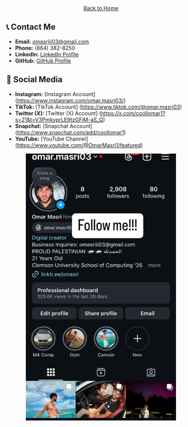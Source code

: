 <div align="center">
    <a href="https://coollomar1.github.io/" class="button">Back to Home</a>
</div>

## 📞 **Contact Me**
- **Email:** [omasriii03@gmail.com](mailto:omasriii03@gmail.com)  
- **Phone:** (864) 382-8250  
- **LinkedIn:** [LinkedIn Profile](https://www.linkedin.com/in/omar-masri-32556932b/)  
- **GitHub:** [GitHub Profile](https://github.com/Coollomar1)


## 👻 **Social Media**
- **Instagram:** [Instagram Account] (https://www.instagram.com/omar.masri03/)
- **TikTok:** [TikTok Account] (https://www.tiktok.com/@omar.masri03)
- **Twitter (X):** [Twitter (X) Account] (https://x.com/coollomar1?s=21&t=V3PmkyprLE9tzGFiM-aS_Q)
- **Snapchat:** [Snapchat Account] (https://www.snapchat.com/add/coollomar1)
- **YouTube:** [YouTube Channel] (https://www.youtube.com/@OmarMasri1/featured)

<div align="center">
    <img src="social.jpg" alt="Social Media" width="400" />
</div>
